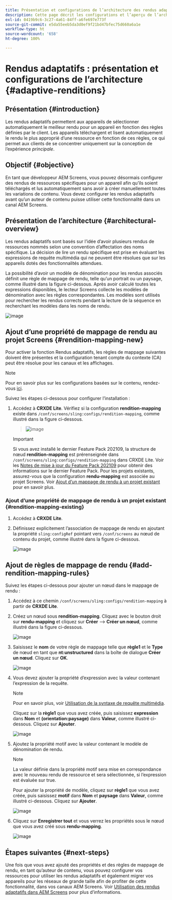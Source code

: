 ```yaml
---
title: Présentation et configurations de l’architecture des rendus adaptatifs
description: Cette page décrit les configurations et l’aperçu de l’architecture dans CRXDE Lite pour les rendus adaptatifs dans AEM Screens.
exl-id: 0419b9c6-3c27-4a61-84ff-a6fe697e773f
source-git-commit: e5da55eeb5da3d0ef9f21bd47bfec75d660a6a1e
workflow-type: ht
source-wordcount: '658'
ht-degree: 100%

---
```


# Rendus adaptatifs : présentation et configurations de l’architecture {#adaptive-renditions}

## Présentation {#introduction}

Les rendus adaptatifs permettent aux appareils de sélectionner automatiquement le meilleur rendu pour un appareil en fonction des règles définies par le client. Les appareils téléchargent et lisent automatiquement le rendu le plus approprié d’une ressource en fonction de ces règles, ce qui permet aux clients de se concentrer uniquement sur la conception de l’expérience *principale*.

## Objectif {#objective}

En tant que développeur AEM Screens, vous pouvez désormais configurer des rendus de ressources spécifiques pour un appareil afin qu’ils soient téléchargés et lus automatiquement sans avoir à créer manuellement toutes les variations de contenu. Vous devez configurer les rendus adaptatifs avant qu’un auteur de contenu puisse utiliser cette fonctionnalité dans un canal AEM Screens.

## Présentation de l’architecture {#architectural-overview}

Les rendus adaptatifs sont basés sur l’idée d’avoir plusieurs rendus de ressources nommés selon une convention d’affectation des noms spécifique. La décision de lire un rendu spécifique est prise en évaluant les expressions de requête multimédia qui ne peuvent être résolues que sur les appareils dotés des fonctionnalités attendues.

La possibilité d’avoir un modèle de dénomination pour les rendus associés définit une règle de mappage de rendu, telle qu’un portrait ou un paysage, comme illustré dans la figure ci-dessous. Après avoir calculé toutes les expressions disponibles, le lecteur Screens collecte les modèles de dénomination avec les règles correspondantes. Les modèles sont utilisés pour rechercher les rendus corrects pendant la lecture de la séquence en recherchant les modèles dans les noms de rendu.

![image](/help/user-guide/assets/adaptive-renditions/adaptive-renditions.png)

## Ajout d’une propriété de mappage de rendu au projet Screens {#rendition-mapping-new}

Pour activer la fonction Rendus adaptatifs, les règles de mappage suivantes doivent être présentes et la configuration tenant compte du contexte (CA) peut être résolue pour les canaux et les affichages.

>[!NOTE]
>Pour en savoir plus sur les configurations basées sur le contenu, rendez-vous [ici](https://sling.apache.org/documentation/bundles/context-aware-configuration/context-aware-configuration.html).

Suivez les étapes ci-dessous pour configurer l’installation :

1. Accédez à **CRXDE Lite**. Vérifiez si la configuration **rendition-mapping** existe dans `/conf/screens/sling:configs/rendition-mapping`, comme illustré dans la figure ci-dessous.

   >![image](/help/user-guide/assets/adaptive-renditions/mapping-rules1.png)

   >[!IMPORTANT]
   >Si vous avez installé le dernier Feature Pack 202109, la structure de nœud **rendition-mapping** est prérenseignée dans `/conf/screens/sling:configs/rendition-mapping` dans CRXDE Lite. Voir les [Notes de mise à jour du Feature Pack 202109](/help/user-guide/release-notes-fp-202109.md) pour obtenir des informations sur le dernier Feature Pack.
   >Pour les projets existants, assurez-vous que la configuration **rendu-mapping** est associée au projet Screens. Voir [Ajout d’un mappage de rendu à un projet existant](#rendition-mapping-existing) pour en savoir plus.

### Ajout d’une propriété de mappage de rendu à un projet existant {#rendition-mapping-existing}

1. Accédez à **CRXDE Lite**.

1. Définissez explicitement l’association de mappage de rendu en ajoutant la propriété `sling:configRef` pointant vers `/conf/screens` au nœud de contenu du projet, comme illustré dans la figure ci-dessous.

   ![image](/help/user-guide/assets/adaptive-renditions/renditon-mapping2.png)


## Ajout de règles de mappage de rendu {#add-rendition-mapping-rules}

Suivez les étapes ci-dessous pour ajouter un nœud dans le mappage de rendu :

1. Accédez à ce chemin `/conf/screens/sling:configs/rendition-mapping` à partir de **CRXDE Lite**.

1. Créez un nœud sous **rendition-mapping**. Cliquez avec le bouton droit sur **rendu-mapping** et cliquez sur **Créer** --> **Créer un nœud**, comme illustré dans la figure ci-dessous.

   ![image](/help/user-guide/assets/adaptive-renditions/add-node1.png)

1. Saisissez le **nom** de votre règle de mappage telle que **règle1** et le **Type** de nœud en tant que **nt:unstructured** dans la boîte de dialogue **Créer un nœud**. Cliquez sur **OK**.

   ![image](/help/user-guide/assets/adaptive-renditions/add-node2.png)


1. Vous devez ajouter la propriété d’expression avec la valeur contenant l’expression de la requête.

   >[!NOTE]
   >Pour en savoir plus, voir [Utilisation de la syntaxe de requête multimédia](https://developer.mozilla.org/fr/docs/Web/CSS/Media_Queries/Using_media_queries).

   Cliquez sur la **règle1** que vous avez créée, puis saisissez **expression** dans **Nom** et **(orientation:paysage)** dans **Valeur**, comme illustré ci-dessous. Cliquez sur **Ajouter**.

   ![image](/help/user-guide/assets/adaptive-renditions/add-node3.png)

1. Ajoutez la propriété motif avec la valeur contenant le modèle de dénomination de rendu.

   >[!NOTE]
   >La valeur définie dans la propriété motif sera mise en correspondance avec le nouveau rendu de ressource et sera sélectionnée, si l’expression est évaluée sur true.

   Pour ajouter la propriété de modèle, cliquez sur **règle1** que vous avez créée, puis saisissez **motif** dans **Nom** et **paysage** dans **Valeur**, comme illustré ci-dessous. Cliquez sur **Ajouter**.

   ![image](/help/user-guide/assets/adaptive-renditions/add-node4.png)

1. Cliquez sur **Enregistrer tout** et vous verrez les propriétés sous le nœud que vous avez créé sous **rendu-mapping**.

   ![image](/help/user-guide/assets/adaptive-renditions/add-node5.png)


## Étapes suivantes {#next-steps}

Une fois que vous avez ajouté des propriétés et des règles de mappage de rendu, en tant qu’auteur de contenu, vous pouvez configurer vos ressources pour utiliser les rendus adaptatifs et également migrer vos appareils pour les réseaux de grande taille afin de profiter de cette fonctionnalité, dans vos canaux AEM Screens. Voir [Utilisation des rendus adaptatifs dans AEM Screens](/help/user-guide/using-adaptive-renditions.md) pour plus d’informations.
